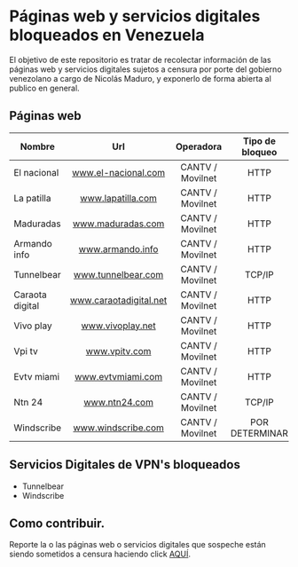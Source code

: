# Páginas web y servicios digitales bloqueados en Venezuela

El objetivo de este repositorio es tratar de recolectar información de las páginas web y servicios digitales sujetos a censura por porte del gobierno venezolano a cargo de Nicolás Maduro, y exponerlo de forma abierta al publico en general.

## Páginas web

| Nombre          | Url                    | Operadora        |Tipo de bloqueo  | Status  |
| --------------- |:----------------------:|:----------------:|:---------------:| :------:|
| El nacional     | www.el-nacional.com    | CANTV / Movilnet | HTTP            | Activo  |
| La patilla      | www.lapatilla.com      | CANTV / Movilnet | HTTP            | Activo  |
| Maduradas       | www.maduradas.com      | CANTV / Movilnet | HTTP            | Activo  |
| Armando info    | www.armando.info       | CANTV / Movilnet | HTTP            | Activo  |
| Tunnelbear      | www.tunnelbear.com     | CANTV / Movilnet | TCP/IP          | Activo  |
| Caraota digital | www.caraotadigital.net | CANTV / Movilnet | HTTP            | Activo  |
| Vivo play       | www.vivoplay.net       | CANTV / Movilnet | HTTP            | Activo  |
| Vpi tv          | www.vpitv.com          | CANTV / Movilnet | HTTP            | Activo  |
| Evtv miami      | www.evtvmiami.com      | CANTV / Movilnet | HTTP            | Activo  |
| Ntn 24          | www.ntn24.com          | CANTV / Movilnet | TCP/IP          | Activo  |
| Windscribe      | www.windscribe.com     | CANTV / Movilnet | POR DETERMINAR  | Activo  |

## Servicios Digitales de VPN's bloqueados

- Tunnelbear
- Windscribe

## Como contribuir.

Reporte la o las páginas web o servicios digitales que sospeche están siendo sometidos a censura haciendo click [AQUÍ](https://github.com/leninalbertolp/webblockedvzla/issues/new).
